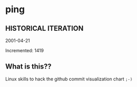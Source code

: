 # ping

## HISTORICAL ITERATION
2001-04-21

Incremented: 1419

## What is this?? 
Linux skills to hack the github commit visualization chart `;-)`
